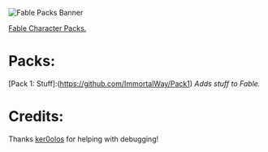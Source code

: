 ![Fable Packs Banner](https://i.imgur.com/JCY0CHu.png)

[Fable Character Packs.](https://github.com/ker0olos/fable)  

# Packs:
[Pack 1: Stuff]:(https://github.com/ImmortalWay/Pack1) _Adds stuff to Fable._
# Credits:
Thanks [ker0olos](https://github.com/ker0olos) for helping with debugging!
